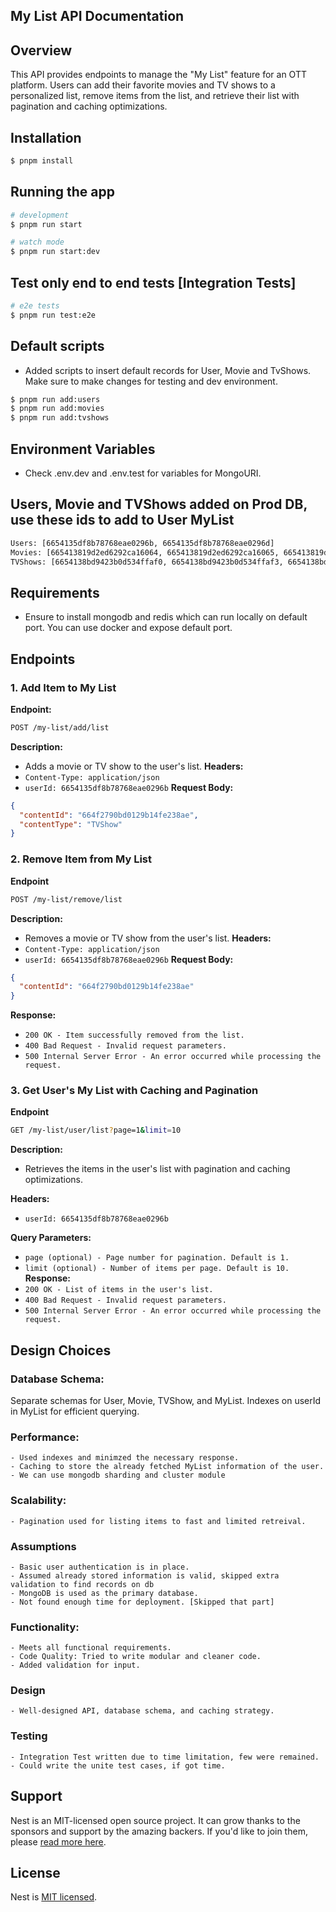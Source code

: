 ## My List API Documentation

## Overview

This API provides endpoints to manage the "My List" feature for an OTT platform. Users can add their favorite movies and TV shows to a personalized list, remove items from the list, and retrieve their list with pagination and caching optimizations.


## Installation

```bash
$ pnpm install
```

## Running the app

```bash
# development
$ pnpm run start

# watch mode
$ pnpm run start:dev
```

## Test only end to end tests [Integration Tests]

```bash
# e2e tests
$ pnpm run test:e2e
```

## Default scripts
 - Added scripts to insert default records for User, Movie and TvShows. Make sure to make changes for testing and dev environment.

 ```bash
 $ pnpm run add:users
 $ pnpm run add:movies
 $ pnpm run add:tvshows
 ```

## Environment Variables
 - Check .env.dev and .env.test for variables for MongoURI.

## Users, Movie and TVShows added on Prod DB, use these ids to add to User MyList
```sh
Users: [6654135df8b78768eae0296b, 6654135df8b78768eae0296d]
Movies: [665413819d2ed6292ca16064, 665413819d2ed6292ca16065, 665413819d2ed6292ca16066]
TVShows: [6654138bd9423b0d534ffaf0, 6654138bd9423b0d534ffaf3, 6654138bd9423b0d534ffaf6]
```

## Requirements
 - Ensure to install mongodb and redis which can run locally on default port. You can use docker and expose default port. 
## Endpoints

### 1. Add Item to My List

**Endpoint:**

```sh
POST /my-list/add/list
```
**Description:**
- Adds a movie or TV show to the user's list.
**Headers:**
- `Content-Type: application/json`
- `userId: 6654135df8b78768eae0296b`
**Request Body:**
```json
{
  "contentId": "664f2790bd0129b14fe238ae",
  "contentType": "TVShow"
}
```

### 2. Remove Item from My List
**Endpoint**
```sh
POST /my-list/remove/list
```
**Description:**
- Removes a movie or TV show from the user's list.
**Headers:**
- `Content-Type: application/json`
- `userId: 6654135df8b78768eae0296b`
**Request Body:**

```json
{
  "contentId": "664f2790bd0129b14fe238ae"
}
```

**Response:**
- `200 OK - Item successfully removed from the list.`
- `400 Bad Request - Invalid request parameters.`
- `500 Internal Server Error - An error occurred while processing the request.`

### 3. Get User's My List with Caching and Pagination
**Endpoint**
```sh
GET /my-list/user/list?page=1&limit=10
```
**Description:**
- Retrieves the items in the user's list with pagination and caching optimizations.

**Headers:**
- `userId: 6654135df8b78768eae0296b`

**Query Parameters:**
- `page (optional) - Page number for pagination. Default is 1.`
- `limit (optional) - Number of items per page. Default is 10.`
**Response:**
- `200 OK - List of items in the user's list.`
- `400 Bad Request - Invalid request parameters.`
- `500 Internal Server Error - An error occurred while processing the request.`


## Design Choices
 ### Database Schema:
  Separate schemas for User, Movie, TVShow, and MyList. Indexes on userId in MyList for efficient querying.
  ### Performance:
    - Used indexes and minimzed the necessary response.
    - Caching to store the already fetched MyList information of the user.
    - We can use mongodb sharding and cluster module
  ### Scalability:  
    - Pagination used for listing items to fast and limited retreival.
  ### Assumptions
    - Basic user authentication is in place.
    - Assumed already stored information is valid, skipped extra validation to find records on db
    - MongoDB is used as the primary database.
    - Not found enough time for deployment. [Skipped that part]
  ### Functionality: 
    - Meets all functional requirements.
    - Code Quality: Tried to write modular and cleaner code.
    - Added validation for input.
  ### Design
    - Well-designed API, database schema, and caching strategy.
  ### Testing
    - Integration Test written due to time limitation, few were remained.
    - Could write the unite test cases, if got time.

## Support

Nest is an MIT-licensed open source project. It can grow thanks to the sponsors and support by the amazing backers. If you'd like to join them, please [read more here](https://docs.nestjs.com/support).

## License

Nest is [MIT licensed](LICENSE).